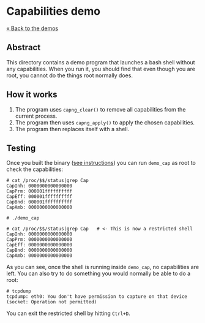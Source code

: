 # Capabilities demo

[&laquo; Back to the demos](../)

## Abstract

This directory contains a demo program that launches a bash shell without any capabilities. When you run it, you should
find that even though you are root, you cannot do the things root normally does.

## How it works

1. The program uses `capng_clear()` to remove all capabilities from the current process.
2. The program then uses `capng_apply()` to apply the chosen capabilities.
3. The program then replaces itself with a shell.

## Testing

Once you built the binary ([see instructions](../../README.md)) you can run `demo_cap` as root to check the
capabilities:

```
# cat /proc/$$/status|grep Cap
CapInh: 0000000000000000
CapPrm: 000001ffffffffff
CapEff: 000001ffffffffff
CapBnd: 000001ffffffffff
CapAmb: 0000000000000000

# ./demo_cap

# cat /proc/$$/status|grep Cap   # <- This is now a restricted shell
CapInh: 0000000000000000
CapPrm: 0000000000000000
CapEff: 0000000000000000
CapBnd: 0000000000000000
CapAmb: 0000000000000000
```

As you can see, once the shell is running inside `demo_cap`, no capabilities are left. You can also try to do something
you would normally be able to do a root:

```
# tcpdump
tcpdump: eth0: You don't have permission to capture on that device
(socket: Operation not permitted)
```

You can exit the restricted shell by hitting `Ctrl+D`.